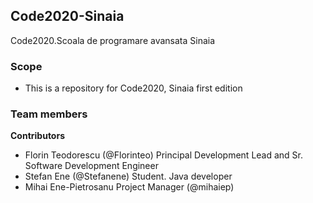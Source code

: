 ## Code2020-Sinaia
Code2020.Scoala de programare avansata Sinaia
### Scope
* This is a repository for Code2020, Sinaia first edition 
### Team members
**Contributors**
* Florin Teodorescu (@Florinteo) Principal Development Lead and Sr. Software Development Engineer
* Stefan Ene (@Stefanene) Student. Java developer  
* Mihai Ene-Pietrosanu Project Manager (@mihaiep)
